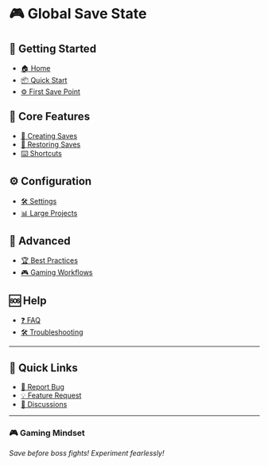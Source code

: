 # 🎮 Global Save State

## 🚀 Getting Started
- [🏠 Home](Home)
- [📦 Quick Start](🎯-Quick-Start-Tutorial)
- [⚙️ First Save Point](🎮-Creating-Your-First-Save-Point)

## 📖 Core Features
- [💾 Creating Saves](⚙️-Creating-Save-Points)
- [🔄 Restoring Saves](🔄-Restoring-Save-Points)
- [⌨️ Shortcuts](⌨️-Keyboard-Shortcuts)

## ⚙️ Configuration
- [🛠️ Settings](⚙️-Extension-Settings)
- [📊 Large Projects](📊-Large-Projects)

## 🎯 Advanced
- [🏆 Best Practices](🏆-Best-Practices)
- [🎮 Gaming Workflows](🎮-Gaming-Workflows)

## 🆘 Help
- [❓ FAQ](❓-Frequently-Asked-Questions)
- [🛠️ Troubleshooting](🎮-Troubleshooting)



---

## 🔗 Quick Links
- [🐛 Report Bug](https://github.com/Life-Experimentalist/Global-Save-State/issues)
- [💡 Feature Request](https://github.com/Life-Experimentalist/Global-Save-State/issues)
- [💬 Discussions](https://github.com/Life-Experimentalist/Global-Save-State/discussions)

---

### 🎮 Gaming Mindset
*Save before boss fights!*
*Experiment fearlessly!*